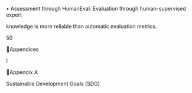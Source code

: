 • Assessment through HumanEval: Evaluation through human-supervised expert

knowledge is more reliable than automatic evaluation metrics.

50

Appendices

I

Appendix A

Sustainable Development Goals (SDG)